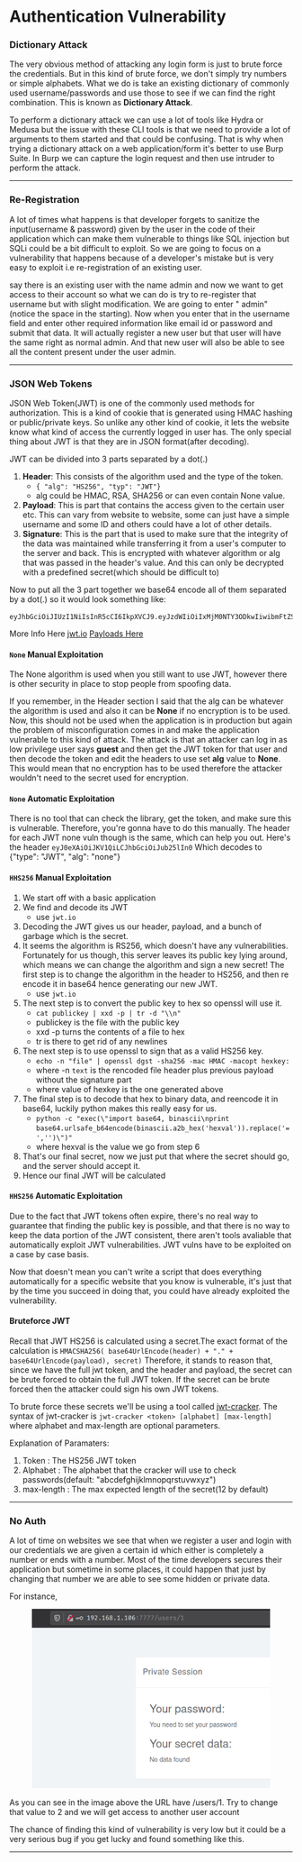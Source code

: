 # Authentication Vulnerability

### Dictionary Attack

The very obvious method of attacking any login form is just to brute force the credentials. But in this kind of brute force, we don't simply try numbers or simple alphabets. What we do is take an existing dictionary of commonly used username/passwords and use those to see if we can find the right combination. This is known as **Dictionary Attack**.

To perform a dictionary attack we can use a lot of tools like Hydra or Medusa but the issue with these CLI tools is that we need to provide a lot of arguments to them started and that could be confusing. That is why when trying a dictionary attack on a web application/form it's better to use Burp Suite. In Burp we can capture the login request and then use intruder to perform the attack.

***

### Re-Registration

A lot of times what happens is that developer forgets to sanitize the input(username & password) given by the user in the code of their application which can make them vulnerable to things like SQL injection but SQLi could be a bit difficult to exploit. So we are going to focus on a vulnerability that happens because of a developer's mistake but is very easy to exploit i.e re-registration of an existing user.

say there is an existing user with the name admin and now we want to get access to their account so what we can do is try to re-register that username but with slight modification. We are going to enter " admin"(notice the space in the starting). Now when you enter that in the username field and enter other required information like email id or password and submit that data. It will actually register a new user but that user will have the same right as normal admin. And that new user will also be able to see all the content present under the user admin.

***

### JSON Web Tokens

JSON Web Token(JWT) is one of the commonly used methods for authorization. This is a kind of cookie that is generated using HMAC hashing or public/private keys. So unlike any other kind of cookie, it lets the website know what kind of access the currently logged in user has. The only special thing about JWT is that they are in JSON format(after decoding).

JWT can be divided into 3 parts separated by a dot(.)

1. **Header**: This consists of the algorithm used and the type of the token.
   * `{ "alg": "HS256", "typ": "JWT"}`
   * alg could be HMAC, RSA, SHA256 or can even contain None value.
2. **Payload**: This is part that contains the access given to the certain user etc. This can vary from website to website, some can just have a simple username and some ID and others could have a lot of other details.
3. **Signature**: This is the part that is used to make sure that the integrity of the data was maintained while transferring it from a user's computer to the server and back. This is encrypted with whatever algorithm or alg that was passed in the header's value. And this can only be decrypted with a predefined secret(which should be difficult to)

Now to put all the 3 part together we base64 encode all of them separated by a dot(.) so it would look something like:

```
eyJhbGciOiJIUzI1NiIsInR5cCI6IkpXVCJ9.eyJzdWIiOiIxMjM0NTY3ODkwIiwibmFtZSI6IkpvaG4gRG9lIiwiaWF0IjoxNTE2MjM5MDIyfQ.SflKxwRJSMeKKF2QT4fwpMeJf36POk6yJV_adQssw5c
```

More Info Here [jwt.io](https://jwt.io/#debugger-io) [Payloads Here](https://github.com/swisskyrepo/PayloadsAllTheThings/tree/master/JSON%20Web%20Token)

#### `None` Manual Exploitation

The None algorithm is used when you still want to use JWT, however there is other security in place to stop people from spoofing data.

If you remember, in the Header section I said that the alg can be whatever the algorithm is used and also it can be **None** if no encryption is to be used. Now, this should not be used when the application is in production but again the problem of misconfiguration comes in and make the application vulnerable to this kind of attack. The attack is that an attacker can log in as low privilege user says **guest** and then get the JWT token for that user and then decode the token and edit the headers to use set **alg** value to **None**. This would mean that no encryption has to be used therefore the attacker wouldn't need to the secret used for encryption.

#### `None` Automatic Exploitation

There is no tool that can check the library, get the token, and make sure this is vulnerable. Therefore, you're gonna have to do this manually. The header for each JWT none vuln though is the same, which can help you out. Here's the header `eyJ0eXAiOiJKV1QiLCJhbGciOiJub25lIn0` Which decodes to {"type": "JWT", "alg": "none"}

#### `HHS256` Manual Exploitation

1. We start off with a basic application
2. We find and decode its JWT
   * use `jwt.io`
3. Decoding the JWT gives us our header, payload, and a bunch of garbage which is the secret.
4. It seems the algorithm is RS256, which doesn't have any vulnerabilities. Fortunately for us though, this server leaves its public key lying around, which means we can change the algorithm and sign a new secret! The first step is to change the algorithm in the header to HS256, and then re encode it in base64 hence generating our new JWT.
   * use `jwt.io`
5. The next step is to convert the public key to hex so openssl will use it.
   * `cat publickey | xxd -p | tr -d "\\n"`
   * publickey is the file with the public key
   * xxd -p turns the contents of a file to hex
   * tr is there to get rid of any newlines
6. The next step is to use openssl to sign that as a valid HS256 key.
   * `echo -n "file" | openssl dgst -sha256 -mac HMAC -macopt hexkey:`
   * where -n `text` is the rencoded file header plus previous payload without the signature part
   * where value of hexkey is the one generated above
7. The final step is to decode that hex to binary data, and reencode it in base64, luckily python makes this really easy for us.
   * `python -c "exec(\"import base64, binascii\nprint base64.urlsafe_b64encode(binascii.a2b_hex('hexval')).replace('=','')\")"`
   * where hexval is the value we go from step 6
8. That's our final secret, now we just put that where the secret should go, and the server should accept it.
9. Hence our final JWT will be calculated

#### `HHS256` Automatic Exploitation

Due to the fact that JWT tokens often expire, there's no real way to guarantee that finding the public key is possible, and that there is no way to keep the data portion of the JWT consistent, there aren't tools avaliable that automatically exploit JWT vulnerabilities. JWT vulns have to be exploited on a case by case basis.

Now that doesn't mean you can't write a script that does everything automatically for a specific website that you know is vulnerable, it's just that by the time you succeed in doing that, you could have already exploited the vulnerability.

#### Bruteforce JWT

Recall that JWT HS256 is calculated using a secret.The exact format of the calculation is `HMACSHA256( base64UrlEncode(header) + "." + base64UrlEncode(payload), secret)` Therefore, it stands to reason that, since we have the full jwt token, and the header and payload, the secret can be brute forced to obtain the full JWT token. If the secret can be brute forced then the attacker could sign his own JWT tokens.

To brute force these secrets we'll be using a tool called [jwt-cracker](https://github.com/lmammino/jwt-cracker). The syntax of jwt-cracker is `jwt-cracker <token> [alphabet] [max-length]` where alphabet and max-length are optional parameters.

Explanation of Paramaters:

1. Token : The HS256 JWT token
2. Alphabet : The alphabet that the cracker will use to check passwords(default: "abcdefghijklmnopqrstuvwxyz")
3. max-length : The max expected length of the secret(12 by default)

***

### No Auth

A lot of time on websites we see that when we register a user and login with our credentials we are given a certain id which either is completely a number or ends with a number. Most of the time developers secures their application but sometime in some places, it could happen that just by changing that number we are able to see some hidden or private data.

For instance, &#x20;

<figure><img src="../../../../../../.gitbook/assets/image (3).png" alt=""><figcaption></figcaption></figure>

As you can see in the image above the URL have /users/1. Try to change that value to 2 and we will get access to another user account

The chance of finding this kind of vulnerability is very low but it could be a very serious bug if you get lucky and found something like this.

***
